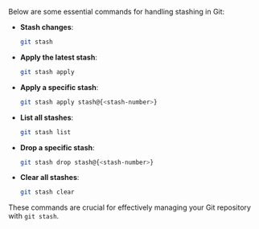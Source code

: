 Below are some essential commands for handling stashing in Git:

- **Stash changes**:
    ```sh
    git stash
    ```

- **Apply the latest stash**:
    ```sh
    git stash apply
    ```

- **Apply a specific stash**:
    ```sh
    git stash apply stash@{<stash-number>}
    ```

- **List all stashes**:
    ```sh
    git stash list
    ```

- **Drop a specific stash**:
    ```sh
    git stash drop stash@{<stash-number>}
    ```

- **Clear all stashes**:
    ```sh
    git stash clear
    ```

These commands are crucial for effectively managing your Git repository with `git stash`.
